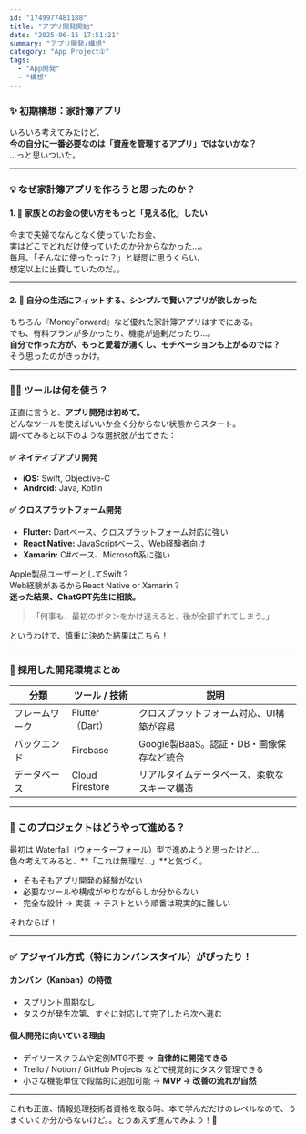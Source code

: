 ```yaml
---
id: "1749977481188"
title: "アプリ開発開始"
date: "2025-06-15 17:51:21"
summary: "アプリ開発/構想"
category: "App Project①"
tags:
  - "App開発"
  - "構想"
---
```


### ✨ 初期構想：家計簿アプリ

いろいろ考えてみたけど、  
**今の自分に一番必要なのは「資産を管理するアプリ」ではないかな？**  
…っと思いついた。

---

### 💡 なぜ家計簿アプリを作ろうと思ったのか？

#### 1. 📌 家族とのお金の使い方をもっと「見える化」したい  
今まで夫婦でなんとなく使っていたお金、  
実はどこでどれだけ使っていたのか分からなかった…。  
毎月、「そんなに使ったっけ？」と疑問に思うくらい、  
想定以上に出費していたのだ。。

---

#### 2. 📌 自分の生活にフィットする、シンプルで賢いアプリが欲しかった  
もちろん『MoneyForward』など優れた家計簿アプリはすでにある。  
でも、有料プランが多かったり、機能が過剰だったり…。  
**自分で作った方が、もっと愛着が湧くし、モチベーションも上がるのでは？**  
そう思ったのがきっかけ。

---

### 🧑‍💻 ツールは何を使う？

正直に言うと、**アプリ開発は初めて。**  
どんなツールを使えばいいか全く分からない状態からスタート。  
調べてみると以下のような選択肢が出てきた：

#### ✅ ネイティブアプリ開発
- **iOS:** Swift, Objective-C  
- **Android:** Java, Kotlin  

#### ✅ クロスプラットフォーム開発
- **Flutter:** Dartベース、クロスプラットフォーム対応に強い  
- **React Native:** JavaScriptベース、Web経験者向け  
- **Xamarin:** C#ベース、Microsoft系に強い  

Apple製品ユーザーとしてSwift？  
Web経験があるからReact Native or Xamarin？  
**迷った結果、ChatGPT先生に相談。**

> 「何事も、最初のボタンをかけ違えると、後が全部ずれてしまう。」

というわけで、慎重に決めた結果はこちら！

---

### 🧰 採用した開発環境まとめ

| 分類             | ツール / 技術                         | 説明                                                                 |
|------------------|----------------------------------------|----------------------------------------------------------------------|
| フレームワーク    | Flutter（Dart）                        | クロスプラットフォーム対応、UI構築が容易                             |
| バックエンド      | Firebase                                | Google製BaaS。認証・DB・画像保存など統合                              |
| データベース      | Cloud Firestore                        | リアルタイムデータベース、柔軟なスキーマ構造                          |

---

### 🤔 このプロジェクトはどうやって進める？

最初は Waterfall（ウォーターフォール）型で進めようと思ったけど…  
色々考えてみると、**「これは無理だ…」**と気づく。

- そもそもアプリ開発の経験がない
- 必要なツールや構成がやりながらしか分からない
- 完全な設計 → 実装 → テストという順番は現実的に難しい

それならば！

---

### ✅ アジャイル方式（特にカンバンスタイル）がぴったり！

#### カンバン（Kanban）の特徴

- スプリント周期なし  
- タスクが発生次第、すぐに対応して完了したら次へ進む  

#### 個人開発に向いている理由

- デイリースクラムや定例MTG不要 → **自律的に開発できる**  
- Trello / Notion / GitHub Projects などで視覚的にタスク管理できる  
- 小さな機能単位で段階的に追加可能 → **MVP → 改善の流れが自然**

---
これも正直、情報処理技術者資格を取る時、本で学んだだけのレベルなので、うまくいくか分からないけど。。とりあえず進んでみよう！🤪